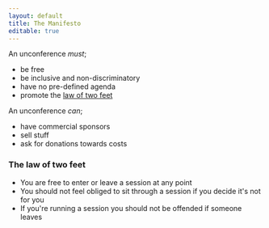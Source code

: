 ```yaml
---
layout: default
title: The Manifesto
editable: true
---
```


An unconference *must*;

* be free
* be inclusive and non-discriminatory
* have no pre-defined agenda
* promote the [law of two feet](#two-feet)

An unconference *can*;

* have commercial sponsors
* sell stuff
* ask for donations towards costs

### <a name="two-feet"></a>The law of two feet
* You are free to enter or leave a session at any point
* You should not feel obliged to sit through a session if you decide it's not for you
* If you're running a session you should not be offended if someone leaves

